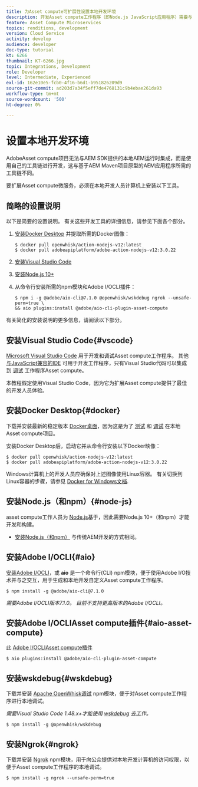 ```yaml
---
title: 为Asset compute可扩展性设置本地开发环境
description: 开发Asset compute工作程序（即Node.js JavaScript应用程序）需要与传统AEM开发不同的特定开发工具，这些工具包括Node.js和各种npm模块、Docker Desktop和Microsoft Visual Studio Code。
feature: Asset Compute Microservices
topics: renditions, development
version: Cloud Service
activity: develop
audience: developer
doc-type: tutorial
kt: 6266
thumbnail: KT-6266.jpg
topic: Integrations, Development
role: Developer
level: Intermediate, Experienced
exl-id: 162e10e5-fcb0-4f16-b6d1-b951826209d9
source-git-commit: ad203d7a34f5eff7de4768131c9b4ebae261da93
workflow-type: tm+mt
source-wordcount: '500'
ht-degree: 0%

---
```


# 设置本地开发环境

AdobeAsset compute项目无法与AEM SDK提供的本地AEM运行时集成，而是使用自己的工具链进行开发，这与基于AEM Maven项目原型的AEM应用程序所需的工具链不同。

要扩展Asset compute微服务，必须在本地开发人员计算机上安装以下工具。

## 简略的设置说明

以下是简要的设置说明。 有关这些开发工具的详细信息，请参见下面各个部分。

1. [安装Docker Desktop](https://www.docker.com/products/docker-desktop) 并提取所需的Docker图像：

   ```
   $ docker pull openwhisk/action-nodejs-v12:latest
   $ docker pull adobeapiplatform/adobe-action-nodejs-v12:3.0.22
   ```

1. [安装Visual Studio Code](https://code.visualstudio.com/download)
1. [安装Node.js 10+](../../local-development-environment/development-tools.md#node-js)
1. 从命令行安装所需的npm模块和Adobe I/OCLI插件：

   ```
   $ npm i -g @adobe/aio-cli@7.1.0 @openwhisk/wskdebug ngrok --unsafe-perm=true \
   && aio plugins:install @adobe/aio-cli-plugin-asset-compute
   ```

有关简化的安装说明的更多信息，请阅读以下部分。

## 安装Visual Studio Code{#vscode}

[Microsoft Visual Studio Code](https://code.visualstudio.com/download) 用于开发和调试Asset compute工作程序。 其他 [与JavaScript兼容的IDE](../../local-development-environment/development-tools.md#set-up-the-development-ide) 可用于开发工作程序，只有Visual Studio代码可以集成到 [调试](../test-debug/debug.md) 工作程序Asset compute。

本教程假定使用Visual Studio Code，因为它为扩展Asset compute提供了最佳的开发人员体验。

## 安装Docker Desktop{#docker}

下载并安装最新的稳定版本 [Docker桌面](https://www.docker.com/products/docker-desktop)，因为这是为了 [测试](../test-debug/test.md) 和 [调试](../test-debug/debug.md) 在本地Asset compute项目。

安装Docker Desktop后，启动它并从命令行安装以下Docker映像：

```
$ docker pull openwhisk/action-nodejs-v12:latest
$ docker pull adobeapiplatform/adobe-action-nodejs-v12:3.0.22
```

Windows计算机上的开发人员应确保对上述图像使用Linux容器。 有关切换到Linux容器的步骤，请参见 [Docker for Windows文档](https://docs.docker.com/docker-for-windows/).

## 安装Node.js（和npm）{#node-js}

asset compute工作人员为 [Node.js](https://nodejs.org/)基于，因此需要Node.js 10+（和npm）才能开发和构建。

+ [安装Node.js（和npm）](../../local-development-environment/development-tools.md#node-js) 与传统AEM开发的方式相同。

## 安装Adobe I/OCLI{#aio}

[安装Adobe I/OCLI](../../local-development-environment/development-tools.md#aio-cli)，或 __aio__ 是一个命令行(CLI) npm模块，便于使用Adobe I/O技术并与之交互，用于生成和本地开发自定义Asset compute工作程序。

```
$ npm install -g @adobe/aio-cli@7.1.0
```

_需要Adobe I/OCLI版本7.1.0。 目前不支持更高版本的Adobe I/OCLI。_


## 安装Adobe I/OCLIAsset compute插件{#aio-asset-compute}

此 [Adobe I/OCLIAsset compute插件](https://github.com/adobe/aio-cli-plugin-asset-compute)

```
$ aio plugins:install @adobe/aio-cli-plugin-asset-compute
```

## 安装wskdebug{#wskdebug}

下载并安装 [Apache OpenWhisk调试](https://www.npmjs.com/package/@openwhisk/wskdebug) npm模块，便于对Asset compute工作程序进行本地调试。

_需要Visual Studio Code 1.48.x+才能使用 [wskdebug](#wskdebug) 去工作。_

```
$ npm install -g @openwhisk/wskdebug
```

## 安装Ngrok{#ngrok}

下载并安装 [Ngrok](https://www.npmjs.com/package/ngrok) npm模块，用于向公众提供对本地开发计算机的访问权限，以便于Asset compute工作程序的本地调试。

```
$ npm install -g ngrok --unsafe-perm=true
```
